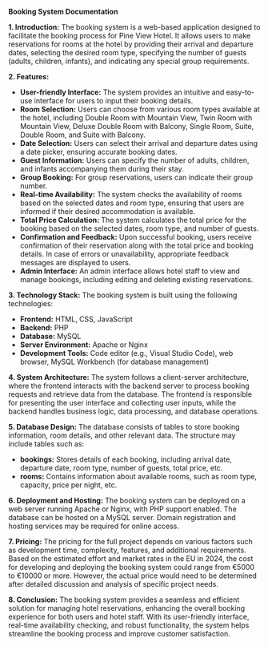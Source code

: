 **Booking System Documentation**

**1. Introduction:**
The booking system is a web-based application designed to facilitate the booking process for Pine View Hotel. It allows users to make reservations for rooms at the hotel by providing their arrival and departure dates, selecting the desired room type, specifying the number of guests (adults, children, infants), and indicating any special group requirements.

**2. Features:**
- **User-friendly Interface:** The system provides an intuitive and easy-to-use interface for users to input their booking details.
- **Room Selection:** Users can choose from various room types available at the hotel, including Double Room with Mountain View, Twin Room with Mountain View, Deluxe Double Room with Balcony, Single Room, Suite, Double Room, and Suite with Balcony.
- **Date Selection:** Users can select their arrival and departure dates using a date picker, ensuring accurate booking dates.
- **Guest Information:** Users can specify the number of adults, children, and infants accompanying them during their stay.
- **Group Booking:** For group reservations, users can indicate their group number.
- **Real-time Availability:** The system checks the availability of rooms based on the selected dates and room type, ensuring that users are informed if their desired accommodation is available.
- **Total Price Calculation:** The system calculates the total price for the booking based on the selected dates, room type, and number of guests.
- **Confirmation and Feedback:** Upon successful booking, users receive confirmation of their reservation along with the total price and booking details. In case of errors or unavailability, appropriate feedback messages are displayed to users.
- **Admin Interface:** An admin interface allows hotel staff to view and manage bookings, including editing and deleting existing reservations.

**3. Technology Stack:**
The booking system is built using the following technologies:
- **Frontend:** HTML, CSS, JavaScript
- **Backend:** PHP
- **Database:** MySQL
- **Server Environment:** Apache or Nginx
- **Development Tools:** Code editor (e.g., Visual Studio Code), web browser, MySQL Workbench (for database management)

**4. System Architecture:**
The system follows a client-server architecture, where the frontend interacts with the backend server to process booking requests and retrieve data from the database. The frontend is responsible for presenting the user interface and collecting user inputs, while the backend handles business logic, data processing, and database operations.

**5. Database Design:**
The database consists of tables to store booking information, room details, and other relevant data. The structure may include tables such as:
- **bookings:** Stores details of each booking, including arrival date, departure date, room type, number of guests, total price, etc.
- **rooms:** Contains information about available rooms, such as room type, capacity, price per night, etc.

**6. Deployment and Hosting:**
The booking system can be deployed on a web server running Apache or Nginx, with PHP support enabled. The database can be hosted on a MySQL server. Domain registration and hosting services may be required for online access.

**7. Pricing:**
The pricing for the full project depends on various factors such as development time, complexity, features, and additional requirements. Based on the estimated effort and market rates in the EU in 2024, the cost for developing and deploying the booking system could range from €5000 to €10000 or more. However, the actual price would need to be determined after detailed discussion and analysis of specific project needs.

**8. Conclusion:**
The booking system provides a seamless and efficient solution for managing hotel reservations, enhancing the overall booking experience for both users and hotel staff. With its user-friendly interface, real-time availability checking, and robust functionality, the system helps streamline the booking process and improve customer satisfaction.
